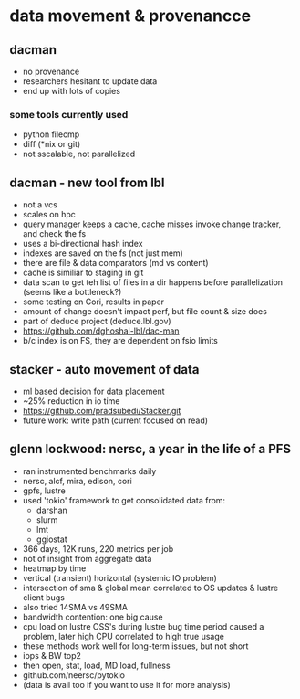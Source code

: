 # data movement & provenancce

## dacman
* no provenance
* researchers hesitant to update data
* end up with lots of copies

### some tools currently used
* python filecmp
* diff (*nix or git)
* not sscalable, not parallelized

## dacman - new tool from lbl
* not a vcs
* scales on hpc
* query manager keeps a cache, cache misses invoke change tracker, and check the fs
* uses a bi-directional hash index
* indexes are saved on the fs (not just mem)
* there are file & data comparators (md vs content)
* cache is similiar to staging in git
* data scan to get teh list of files in a dir happens before parallelization (seems like a bottleneck?)
* some testing on Cori, results in paper
* amount of change doesn't impact perf, but file count & size does
* part of deduce project (deduce.lbl.gov)
* https://github.com/dghoshal-lbl/dac-man 
* b/c index is on FS, they are dependent on fsio limits 

## stacker - auto movement of data
* ml based decision for data placement
* ~25% reduction in io time
* https://github.com/pradsubedi/Stacker.git
* future work: write path (current focused on read)

## glenn lockwood: nersc, a year in the life of a PFS
* ran instrumented benchmarks daily 
* nersc, alcf, mira, edison, cori
* gpfs, lustre
* used 'tokio' framework to get consolidated data from:
    * darshan
    * slurm
    * lmt
    * ggiostat
* 366 days, 12K runs, 220 metrics per job
* not of insight from aggregate data
* heatmap by time
* vertical (transient) horizontal (systemic IO problem)
* intersection of sma & global mean correlated to OS updates & lustre client bugs
* also tried 14SMA vs 49SMA
* bandwidth contention: one big cause
* cpu load on lustre OSS's during lustre bug time period caused a problem, later high CPU correlated to high true usage
* these methods work well for long-term issues, but not short
* iops & BW top2
* then open, stat, load, MD load, fullness
* github.com/neersc/pytokio
* (data is avail too if you want to use it for more analysis)
